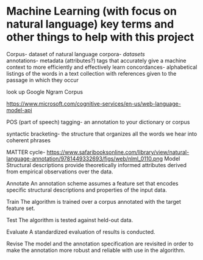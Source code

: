 # Machine Learning (with focus on natural language) key terms and  other things to help with this project

Corpus- dataset of natural language
corpora- *datasets* 	
annotations- metadata (attributes?) tags that accurately give a machine context to more efficiently and effectively learn
concordances- alphabetical listings of the words in a text collection with references given to the passage in which they occur

look up Google Ngram Corpus

https://www.microsoft.com/cognitive-services/en-us/web-language-model-api

POS (part of speech) tagging- an annotation to your dictionary or corpus

syntactic bracketing- the structure that organizes all the words we hear into coherent phrases

MATTER cycle-
https://www.safaribooksonline.com/library/view/natural-language-annotation/9781449332693/figs/web/nlml_0110.png
Model
Structural descriptions provide theoretically informed attributes derived from empirical observations over the data.

Annotate
An annotation scheme assumes a feature set that encodes specific structural descriptions and properties of the input data.

Train
The algorithm is trained over a corpus annotated with the target feature set.

Test
The algorithm is tested against held-out data.

Evaluate
A standardized evaluation of results is conducted.

Revise
The model and the annotation specification are revisited in order to make the annotation more robust and reliable with use in the algorithm.
